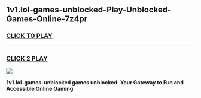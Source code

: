 
## 1v1.lol-games-unblocked-Play-Unblocked-Games-Online-7z4pr
<h3>
<a href="https://premium76.site?title=1v1.lol-games-unblocked&ref=25A">CLICK TO PLAY</a></h3>
<hr>

<h3>
<a href="https://premium76.site?title=1v1.lol-games-unblocked&ref=25A">CLICK 2 PLAY</a>
  
</h3>

<a href="https://premium76.site?title=1v1.lol-games-unblocked&ref=25A"><img src="https://clearcache.store/games.png"></a>


**1v1.lol-games-unblocked games unblocked: Your Gateway to Fun and Accessible Online Gaming**

